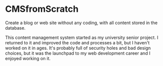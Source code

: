 # CMSfromScratch
Create a blog or web site without any coding, with all content stored in the database.

This content management system started as my university senior project. I returned to it and improved the code and processes a bit, but I haven't worked on it in ages. It's probably full of security holes and bad design choices, but it was the launchpad to my web development career and I enjoyed working on it.
